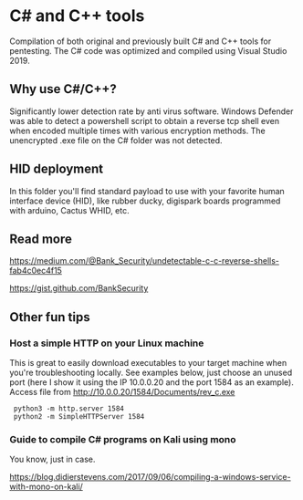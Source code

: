# C# and C++ tools
Compilation of both original and previously built C# and C++ tools for pentesting. The C# code was optimized and compiled using Visual Studio 2019.

## Why use C#/C++?
Significantly lower detection rate by anti virus software. Windows Defender was able to detect a powershell script to obtain a reverse tcp shell even when encoded multiple times with various encryption methods. The unencrypted .exe file on the C# folder was not detected.

## HID deployment
In this folder you'll find standard payload to use with your favorite human interface device (HID), like rubber ducky, digispark boards programmed with arduino, Cactus WHID, etc. 

## Read more

https://medium.com/@Bank_Security/undetectable-c-c-reverse-shells-fab4c0ec4f15

https://gist.github.com/BankSecurity


## Other fun tips

### Host a simple HTTP on your Linux machine 
This is great to easily download executables to your target machine when you're troubleshooting locally. See examples below, just choose an unused port (here I show it using the IP 10.0.0.20 and the port 1584 as an example). Access file from http://10.0.0.20/1584/Documents/rev_c.exe
     
     python3 -m http.server 1584
     python2 -m SimpleHTTPServer 1584


### Guide to compile C# programs on Kali using mono
You know, just in case.

https://blog.didierstevens.com/2017/09/06/compiling-a-windows-service-with-mono-on-kali/



